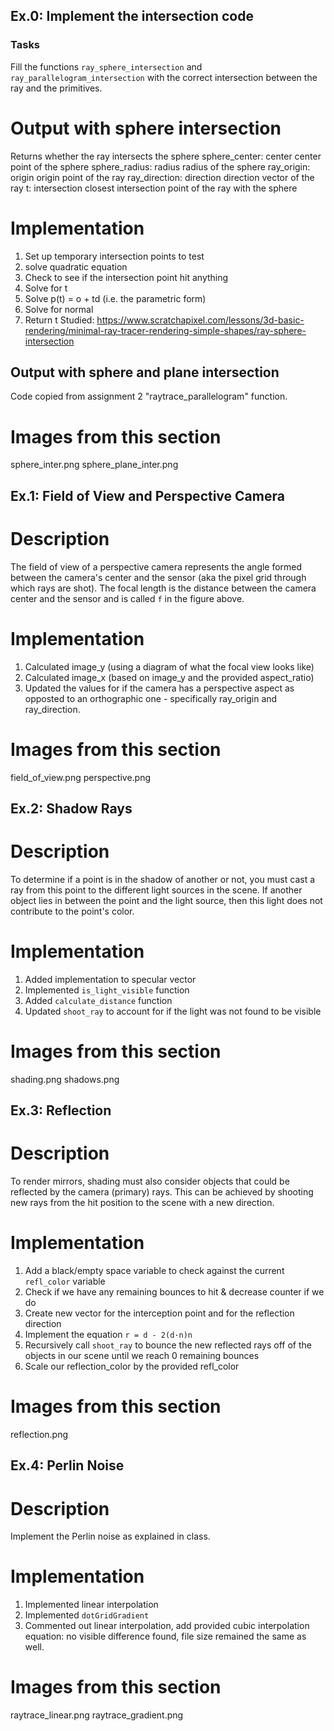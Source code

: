 Ex.0: Implement the intersection code
-------------------------------------

### Tasks
Fill the functions `ray_sphere_intersection` and `ray_parallelogram_intersection` with the correct intersection between the ray and the primitives.

# Output with sphere intersection
Returns whether the ray intersects the sphere
    sphere_center:  center center point of the sphere
    sphere_radius: radius radius of the sphere
    ray_origin: origin origin point of the ray
    ray_direction: direction direction vector of the ray
    t: intersection closest intersection point of the ray with the sphere

# Implementation
1. Set up temporary intersection points to test
2. solve quadratic equation
3. Check to see if the intersection point hit anything
4. Solve for t
5. Solve p(t) = o + td (i.e. the parametric form)
6. Solve for normal
7. Return t
Studied: https://www.scratchapixel.com/lessons/3d-basic-rendering/minimal-ray-tracer-rendering-simple-shapes/ray-sphere-intersection

## Output with sphere and plane intersection
Code copied from assignment 2 "raytrace_parallelogram" function.

# Images from this section
sphere_inter.png
sphere_plane_inter.png


Ex.1: Field of View and Perspective Camera
------------------------------------------

# Description
The field of view of a perspective camera represents the angle formed between the camera's center and the sensor (aka the pixel grid through which rays are shot). The focal length is the distance between the camera center and the sensor and is called `f` in the figure above.

# Implementation
1. Calculated image_y (using a diagram of what the focal view looks like)
2. Calculated image_x (based on image_y and the provided aspect_ratio)
3. Updated the values for if the camera has a perspective aspect as opposted to an orthographic one - specifically ray_origin and ray_direction.

# Images from this section
field_of_view.png
perspective.png


Ex.2: Shadow Rays
-----------------

# Description
To determine if a point is in the shadow of another or not, you must cast a ray from this point to the different light sources in the scene. If another object lies in between the point and the light source, then this light does not contribute to the point's color.

# Implementation
1. Added implementation to specular vector
2. Implemented `is_light_visible` function
3. Added `calculate_distance` function
4. Updated `shoot_ray` to account for if the light was not found to be visible

# Images from this section
shading.png
shadows.png


Ex.3: Reflection
----------------

# Description
To render mirrors, shading must also consider objects that could be reflected by the camera (primary) rays. This can be achieved by shooting new rays from the hit position to the scene with a new direction.

# Implementation
1. Add a black/empty space variable to check against the current `refl_color` variable
2. Check if we have any remaining bounces to hit & decrease counter if we do
3. Create new vector for the interception point and for the reflection direction
4. Implement the equation `r = d - 2(d·n)n`
5. Recursively call `shoot_ray` to bounce the new reflected rays off of the objects in our scene until we reach 0 remaining bounces
6. Scale our reflection_color by the provided refl_color

# Images from this section
reflection.png


Ex.4: Perlin Noise
------------------

# Description
Implement the Perlin noise as explained in class.

# Implementation
1. Implemented linear interpolation
2. Implemented `dotGridGradient`
3. Commented out linear interpolation, add provided cubic interpolation equation: no visible difference found, file size remained the same as well.

# Images from this section
raytrace_linear.png
raytrace_gradient.png
